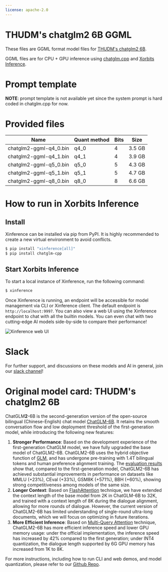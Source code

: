 ```yaml
---
license: apache-2.0
---
```


# THUDM's chatglm2 6B GGML

These files are GGML format model files for [THUDM's chatglm2 6B](https://huggingface.co/THUDM/chatglm2-6b).

GGML files are for CPU + GPU inference using [chatglm.cpp](https://github.com/li-plus/chatglm.cpp) and [Xorbits Inference](https://github.com/xorbitsai/inference).

# Prompt template
**NOTE**: prompt template is not available yet since the system prompt is hard coded in chatglm.cpp for now.

# Provided files

| Name | Quant method | Bits | Size |
|------|--------------|------|------|
| chatglm2-ggml-q4_0.bin | q4_0 | 4 | 3.5 GB  |
| chatglm2-ggml-q4_1.bin | q4_1 | 4 | 3.9 GB  |
| chatglm2-ggml-q5_0.bin | q5_0 | 5 | 4.3 GB  |
| chatglm2-ggml-q5_1.bin | q5_1 | 5 | 4.7 GB  |
| chatglm2-ggml-q8_0.bin | q8_0 | 8 | 6.6 GB  |


# How to run in Xorbits Inference

## Install
Xinference can be installed via pip from PyPI. It is highly recommended to create a new virtual environment to avoid conflicts.

```bash
$ pip install "xinference[all]"
$ pip install chatglm-cpp
```

## Start Xorbits Inference
To start a local instance of Xinference, run the following command:
```bash
$ xinference
```

Once Xinference is running, an endpoint will be accessible for model management via CLI or Xinference client. The default endpoint is `http://localhost:9997`. You can also view a web UI using the Xinference endpoint to chat with all the builtin models. You can even chat with two cutting-edge AI models side-by-side to compare their performance!

![Xinference web UI](https://xorbits.cn/assets/images/announcing-xinference/xinference_web_ui.jpg)

# Slack
For further support, and discussions on these models and AI in general, join our [slack channel](https://join.slack.com/t/xorbitsio/shared_invite/zt-1o3z9ucdh-RbfhbPVpx7prOVdM1CAuxg)!

# Original model card: THUDM's chatglm2 6B
ChatGLM**2**-6B is the second-generation version of the open-source bilingual (Chinese-English) chat model [ChatGLM-6B](https://github.com/THUDM/ChatGLM-6B). It retains the smooth conversation flow and low deployment threshold of the first-generation model, while introducing the following new features:

1. **Stronger Performance**: Based on the development experience of the first-generation ChatGLM model, we have fully upgraded the base model of ChatGLM2-6B. ChatGLM2-6B uses the hybrid objective function of [GLM](https://github.com/THUDM/GLM), and has undergone pre-training with 1.4T bilingual tokens and human preference alignment training. The [evaluation results](README.md#evaluation-results) show that, compared to the first-generation model, ChatGLM2-6B has achieved substantial improvements in performance on datasets like MMLU (+23%), CEval (+33%), GSM8K (+571%), BBH (+60%), showing strong competitiveness among models of the same size.
2. **Longer Context**: Based on [FlashAttention](https://github.com/HazyResearch/flash-attention) technique, we have extended the context length of the base model from 2K in ChatGLM-6B to 32K, and trained with a context length of 8K during the dialogue alignment, allowing for more rounds of dialogue. However, the current version of ChatGLM2-6B has limited understanding of single-round ultra-long documents, which we will focus on optimizing in future iterations.
3. **More Efficient Inference**: Based on [Multi-Query Attention](http://arxiv.org/abs/1911.02150) technique, ChatGLM2-6B has more efficient inference speed and lower GPU memory usage: under the official  implementation, the inference speed has increased by 42% compared to the first generation; under INT4 quantization, the dialogue length supported by 6G GPU memory has increased from 1K to 8K.

For more instructions, including how to run CLI and web demos, and model quantization, please refer to our [Github Repo](https://github.com/THUDM/ChatGLM2-6B).
